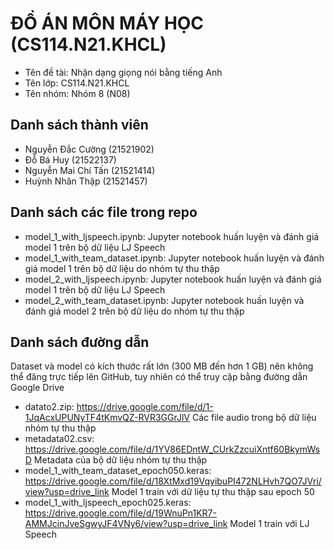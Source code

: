 # ĐỒ ÁN MÔN MÁY HỌC (CS114.N21.KHCL)

- Tên đề tài: Nhận dạng giọng nói bằng tiếng Anh
- Tên lớp: CS114.N21.KHCL
- Tên nhóm: Nhóm 8 (N08)

## Danh sách thành viên
- Nguyễn Đắc Cường (21521902)
- Đỗ Bá Huy (21522137)
- Nguyễn Mai Chí Tấn (21521414)
- Huỳnh Nhân Thập (21521457)

## Danh sách các file trong repo
- model_1_with_ljspeech.ipynb: Jupyter notebook huấn luyện và đánh giá model 1 trên bộ dữ liệu LJ Speech
- model_1_with_team_dataset.ipynb: Jupyter notebook huấn luyện và đánh giá model 1 trên bộ dữ liệu do nhóm tự thu thập
- model_2_with_ljspeech.ipynb: Jupyter notebook huấn luyện và đánh giá model 1 trên bộ dữ liệu LJ Speech
- model_2_with_team_dataset.ipynb: Jupyter notebook huấn luyện và đánh giá model 2 trên bộ dữ liệu do nhóm tự thu thập

## Danh sách đường dẫn
Dataset và model có kích thước rất lớn (300 MB đến hơn 1 GB) nên không thể đăng trực tiếp lên GitHub, tuy nhiên có thể truy cập bằng đường dẫn Google Drive

- datato2.zip: https://drive.google.com/file/d/1-1JqAcxUPUNyTF4tKmvQZ-RVR3GGrJlV Các file audio trong bộ dữ liệu nhóm tự thu thập
- metadata02.csv: https://drive.google.com/file/d/1YV86EDntW_CUrkZzcuiXntf60BkymWsD Metadata của bộ dữ liệu nhóm tự thu thập
- model_1_with_team_dataset_epoch050.keras: https://drive.google.com/file/d/18XtMxd19VqyibuPI472NLHvh7QO7JVri/view?usp=drive_link Model 1 train với dữ liệu tự thu thập sau epoch 50
- model_1_with_ljspeech_epoch025.keras: https://drive.google.com/file/d/19WnuPn1KR7-AMMJcinJveSgwyJF4VNy6/view?usp=drive_link Model 1 train với LJ Speech
